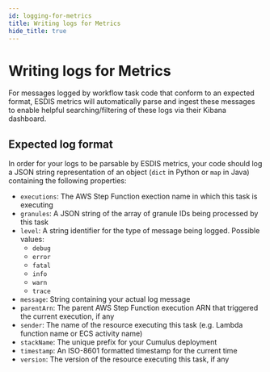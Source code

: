 ```yaml
---
id: logging-for-metrics
title: Writing logs for Metrics
hide_title: true
---
```


# Writing logs for Metrics

For messages logged by workflow task code that conform to an expected format, ESDIS metrics will automatically parse and ingest these messages to enable helpful searching/filtering of these logs via their Kibana dashboard.

## Expected log format

In order for your logs to be parsable by ESDIS metrics, your code should log a JSON string representation of an object (`dict` in Python or `map` in Java) containing the following properties:

- `executions`: The AWS Step Function exection name in which this task is executing
- `granules`: A JSON string of the array of granule IDs being processed by this task
- `level`: A string identifier for the type of message being logged. Possible values:
  - `debug`
  - `error`
  - `fatal`
  - `info`
  - `warn`
  - `trace`
- `message`: String containing your actual log message
- `parentArn`: The parent AWS Step Function execution ARN that triggered the current execution, if any
- `sender`: The name of the resource executing this task (e.g. Lambda function name or ECS activity name)
- `stackName`: The unique prefix for your Cumulus deployment
- `timestamp`: An ISO-8601 formatted timestamp for the current time
- `version`: The version of the resource executing this task, if any
